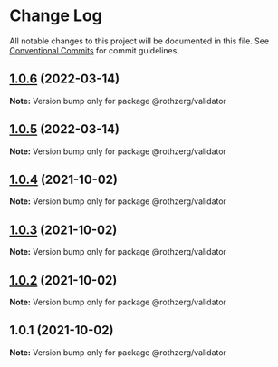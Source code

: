 # Change Log

All notable changes to this project will be documented in this file.
See [Conventional Commits](https://conventionalcommits.org) for commit guidelines.

## [1.0.6](https://github.com/emrerothzerg/rothzerg/compare/@rothzerg/validator@1.0.5...@rothzerg/validator@1.0.6) (2022-03-14)

**Note:** Version bump only for package @rothzerg/validator





## [1.0.5](https://github.com/emrerothzerg/rothzerg/compare/@rothzerg/validator@1.0.4...@rothzerg/validator@1.0.5) (2022-03-14)

**Note:** Version bump only for package @rothzerg/validator





## [1.0.4](https://github.com/emrerothzerg/rothzerg/compare/@rothzerg/validator@1.0.3...@rothzerg/validator@1.0.4) (2021-10-02)

**Note:** Version bump only for package @rothzerg/validator





## [1.0.3](https://github.com/emrerothzerg/rothzerg/compare/@rothzerg/validator@1.0.2...@rothzerg/validator@1.0.3) (2021-10-02)

**Note:** Version bump only for package @rothzerg/validator





## [1.0.2](https://github.com/emrerothzerg/rothzerg/compare/@rothzerg/validator@1.0.1...@rothzerg/validator@1.0.2) (2021-10-02)

**Note:** Version bump only for package @rothzerg/validator





## 1.0.1 (2021-10-02)

**Note:** Version bump only for package @rothzerg/validator

